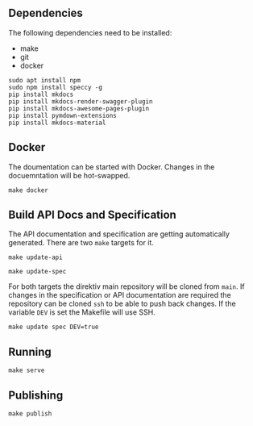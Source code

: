 ## Dependencies

The following dependencies need to be installed:

- make
- git
- docker


```
sudo apt install npm
sudo npm install speccy -g 
pip install mkdocs
pip install mkdocs-render-swagger-plugin
pip install mkdocs-awesome-pages-plugin
pip install pymdown-extensions
pip install mkdocs-material
```

## Docker

The doumentation can be started with Docker. Changes in the docuemntation will be hot-swapped.

```
make docker
```

## Build API Docs and Specification

The API documentation and specification are getting automatically generated. There are two `make` targets for it.

```
make update-api
```


```
make update-spec
```

For both targets the direktiv main repository will be cloned from `main`. If changes in the specification or API documentation are required
the repository can be cloned `ssh` to be able to push back changes. If the variable `DEV` is set the Makefile will use SSH.

```
make update spec DEV=true
```

## Running

```
make serve
```

## Publishing

```
make publish
```

